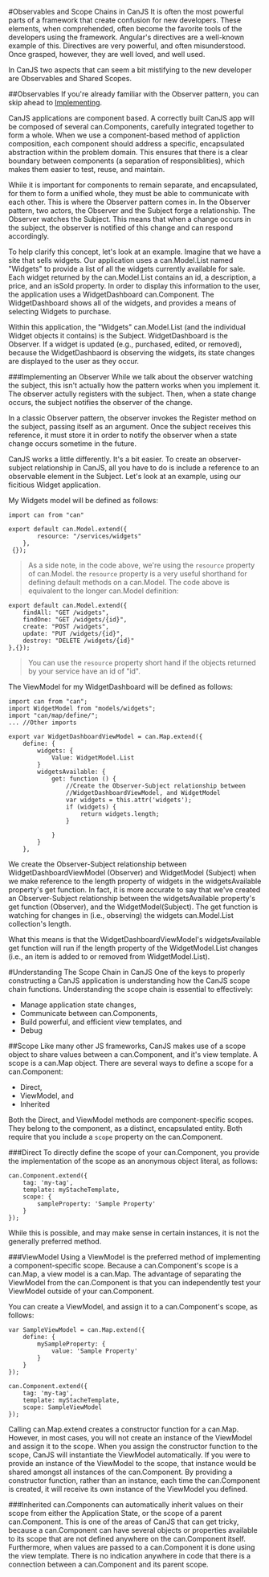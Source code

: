 #Observables and Scope Chains in CanJS
It is often the most powerful parts of a framework that create confusion for new developers. These elements, when comprehended, often become the favorite tools of the developers using the framework. Angular's directives are a well-known example of this. Directives are very powerful, and often misunderstood. Once grasped, however, they are well loved, and well used.

In CanJS two aspects that can seem a bit mistifying to the new developer are Observables and Shared Scopes.

##Observables
If you're already familiar with the Observer pattern, you can skip ahead to [Implementing](#Implementing).

CanJS applications are component based. A correctly built CanJS app will be composed of several can.Components, carefully integrated together to form a whole. When we use a component-based method of appliction composition, each component  should address a specific, encapsulated abstraction within the problem domain.  This ensures that there is a clear boundary between components (a separation of responsiblities), which makes them easier to test, reuse, and maintain.

While it is important for components to remain separate, and encapsulated, for them to form a unified whole, they must be able to communicate with each other. This is where the Observer pattern comes in. In the Observer pattern, two actors, the Observer and the Subject forge a relationship. The Observer watches the Subject. This means that when a change occurs in the subject, the observer is notified of  this change and can respond accordingly.

To help clarify this concept, let's look at an example. Imagine that we have a site that sells widgets. Our application uses a can.Model.List named "Widgets" to provide a list of all the widgets currently available for sale. Each widget returned by the can.Model.List contains an id, a description, a price, and an isSold property. In order to display this information to the user, the application uses a WidgetDashboard can.Component. The WidgetDashboard shows all of the widgets, and provides a means of selecting Widgets to purchase.

Within this application, the "Widgets" can.Model.List (and the individual Widget objects it contains) is the Subject. WidgetDashboard is the Observer. If a widget is updated (e.g., purchased, edited, or removed), because the WidgetDashbaord is observing the widgets, its state changes are displayed to the user as they occur.

###Implementing an Observer <a name="Implementing"></a>
While we talk about the observer watching the subject, this isn't actually how the pattern works when you implement it. The observer actully registers with the subject. Then, when a state change occurs, the subject notifies the observer of the change.

In a classic Observer pattern, the observer invokes the Register method on the subject, passing itself as an argument. Once the subject receives this reference, it must store it in order to notify the observer when a state change occurs sometime in the future.

CanJS works a little differently. It's a bit easier. To create an observer-subject relationship in CanJS, all you have to do is include a reference to an observable element in the Subject. Let's look at an example, using our ficitious Widget application.

My Widgets model will be defined as follows:

    import can from "can"

    export default can.Model.extend({
            resource: "/services/widgets"
        },
     {});

>As a side note, in the code above, we're using the `resource` property of can.Model. the `resource` property is a very useful shorthand for defining default methods on a can.Model. The code above is equivalent to the longer can.Model definition:

    export default can.Model.extend({
        findAll: "GET /widgets",
        findOne: "GET /widgets/{id}",
        create: "POST /widgets",
        update: "PUT /widgets/{id}",
        destroy: "DELETE /widgets/{id}"
    },{});

>You can use the `resource` property short hand if the objects returned by your service have an id of "id".

The ViewModel for my WidgetDashboard will be defined as follows:

    import can from "can";
    import WidgetModel from "models/widgets";
    import "can/map/define/";
    ... //Other imports

    export var WidgetDashboardViewModel = can.Map.extend({
        define: {
      		widgets: {
            	Value: WidgetModel.List
            }
            widgetsAvailable: {
                get: function () {
                    //Create the Observer-Subject relationship between
                    //WidgetDashboardViewModel, and WidgetModel
                    var widgets = this.attr('widgets');
                    if (widgets) {
                        return widgets.length;
                    }

                }
            }
        },

We create the Observer-Subject relationship between WidgetDashboardViewModel (Observer) and WidgetModel (Subject) when we make reference to the length property of widgets in the widgetsAvailable property's get function. In fact, it is more accurate to say that we've created an Observer-Subject relationship between the widgetsAvailable property's get function (Observer), and the WidgetModel(Subject).  The get function is watching for changes in (i.e., observing) the widgets can.Model.List collection's length.

What this means is that the WidgetDashboardViewModel's widgetsAvailable get function will run if the length property of the WidgetModel.List changes (i.e., an item is added to or removed from WidgetModel.List).

#Understanding The Scope Chain in CanJS
One of the keys to properly constructing a CanJS application is understanding how the CanJS scope chain functions. Understanding the scope chain is essential to effectively:

- Manage application state changes,
- Communicate between can.Components,
- Build powerful, and efficient view templates, and
- Debug

##Scope
Like many other JS frameworks, CanJS makes use of a scope object to share values between a can.Component, and it's view template. A scope is a can.Map object. There are several ways to define a scope for a can.Component:

- Direct,
- ViewModel, and
- Inherited

Both the Direct, and ViewModel methods are component-specific scopes. They belong to the component, as a distinct, encapsulated entity. Both require that you include a `scope` property on the can.Component.

###Direct
To directly define the scope of your can.Component, you provide the implementation of the scope as an anonymous object literal, as follows:

	can.Component.extend({
    	tag: 'my-tag',
   		template: myStacheTemplate,
  		scope: {
        	sampleProperty: 'Sample Property'
        }
    });

While this is possible, and may make sense in certain instances, it is not the generally preferred method.

###ViewModel
Using a ViewModel is the preferred method of implementing a component-specific scope. Because a can.Component's scope is a can.Map, a view model is a can.Map. The advantage of separating the ViewModel from the can.Component is that you can independently test your ViewModel outside of your can.Component.

You can create a ViewModel, and assign it to a can.Component's scope, as follows:

    var SampleViewModel = can.Map.extend({
        define: {
            mySampleProperty: {
                value: 'Sample Property'
            }
        }
    });

	can.Component.extend({
    	tag: 'my-tag',
   		template: myStacheTemplate,
  		scope: SampleViewModel
    });

Calling can.Map.extend creates a constructor function for a can.Map. However, in most cases, you will not create an instance of the ViewModel and assign it to the scope. When you assign the constructor function to the scope, CanJS will instantiate the ViewModel automatically. If you were to provide an instance of the ViewModel to the scope, that instance would be shared amongst all instances of the can.Component. By providing a constructor function, rather than an instance, each time the can.Component is created, it will receive its own instance of the ViewModel you defined.

###Inherited
can.Components can automatically inherit values on their scope from either the Application State, or the scope of a parent can.Component. This is one of the areas of CanJS that can get tricky, because a can.Component can have several objects or properties available to its scope that are not defined anywhere on the can.Component itself. Furthermore, when values are passed to a can.Component it is done using the view template. There is no indication anywhere in code that there is a connection between a can.Component and its parent scope.




